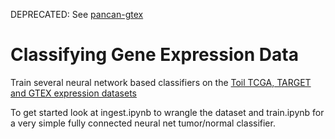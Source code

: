 DEPRECATED: See [pancan-gtex](https://github.com/rcurrie/pancan-gtex)

# Classifying Gene Expression Data

Train several neural network based classifiers on the [Toil TCGA, TARGET and GTEX expression datasets](https://xenabrowser.net/datapages/?host=https://toil.xenahubs.net)

To get started look at ingest.ipynb to wrangle the dataset and train.ipynb for a very simple fully connected neural net tumor/normal classifier.
